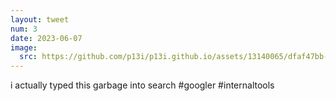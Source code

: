 ```yaml
---
layout: tweet
num: 3
date: 2023-06-07
image:
  src: https://github.com/p13i/p13i.github.io/assets/13140065/dfaf47bb-c6b9-4431-8ca1-06ff1d24f935
---
```


i actually typed this garbage into search #googler #internaltools

